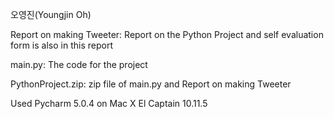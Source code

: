 오영진(Youngjin Oh)

Report on making Tweeter: Report on the Python Project and self evaluation form is also in this report

main.py: The code for the project

PythonProject.zip: zip file of main.py and Report on making Tweeter 

Used Pycharm 5.0.4 on Mac X El Captain 10.11.5
